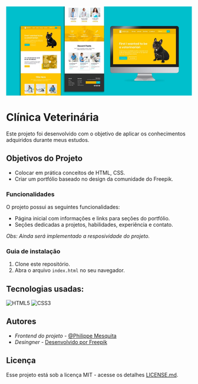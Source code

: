 
![Mockup do Projeto](img/mockup.jpg)

# Clínica Veterinária

Este projeto foi desenvolvido com o objetivo de aplicar os conhecimentos adquiridos durante meus estudos.

## Objetivos do Projeto

- Colocar em prática conceitos de HTML, CSS.
- Criar um portfólio baseado no design da comunidade do Freepik.

### Funcionalidades

O projeto possui as seguintes funcionalidades:

- Página inicial com informações e links para seções do portfólio.
- Seções dedicadas a projetos, habilidades, experiência e contato.

*Obs: Ainda será implementado a resposividade do projeto.*

### Guia de instalação

1. Clone este repositório.
2. Abra o arquivo `index.html` no seu navegador.

## Tecnologias usadas:

![HTML5](https://img.shields.io/badge/html5-%23E34F26.svg?style=for-the-badge&logo=html5&logoColor=white)
![CSS3](https://img.shields.io/badge/css3-%231572B6.svg?style=for-the-badge&logo=css3&logoColor=white)

## Autores

* *Frontend do projeto* - [@Philippe Mesquita](https://github.com/philippemesquita)
* *Desingner* - <a href="http://www.freepik.com">Desenvolvido por Freepik</a>

## Licença

Esse projeto está sob a licença MIT - acesse os detalhes [LICENSE.md](https://github.com/philippemesquita/Veterinary-Clinic/blob/main/LICENSE).
